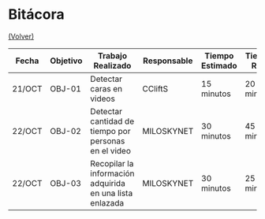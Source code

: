 # Bitácora

[(Volver)](../README.md)

| Fecha  | Objetivo  | Trabajo Realizado | Responsable | Tiempo Estimado | Tiempo Real |
|--------|-----------|-------------------|-------------|-----------------|-------------|
| 21/OCT | OBJ-01    | Detectar caras en videos | CCliftS | 15 minutos | 20 minutos |
| 22/OCT | OBJ-02    | Detectar cantidad de tiempo por personas en el video | MILOSKYNET | 30 minutos | 45 minutos  |
| 22/OCT | OBJ-03    | Recopilar la información adquirida en una lista enlazada | MILOSKYNET | 30 minutos | 25 minutos |
